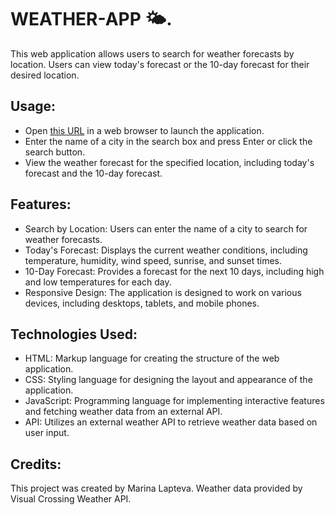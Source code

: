 # WEATHER-APP 🌤️.
This web application allows users to search for weather forecasts by location. Users can view today's forecast or the 10-day forecast for their desired location.

## Usage:
- Open [this URL](https://weather-appp1.netlify.app/) in a web browser to launch the application.
- Enter the name of a city in the search box and press Enter or click the search button.
- View the weather forecast for the specified location, including today's forecast and the 10-day forecast.

## Features:
- Search by Location: Users can enter the name of a city to search for weather forecasts.
- Today's Forecast: Displays the current weather conditions, including temperature, humidity, wind speed, sunrise, and sunset times.
- 10-Day Forecast: Provides a forecast for the next 10 days, including high and low temperatures for each day.
- Responsive Design: The application is designed to work on various devices, including desktops, tablets, and mobile phones.

## Technologies Used:
- HTML: Markup language for creating the structure of the web application.
- CSS: Styling language for designing the layout and appearance of the application.
- JavaScript: Programming language for implementing interactive features and fetching weather data from an external API.
- API: Utilizes an external weather API to retrieve weather data based on user input.

## Credits:

This project was created by Marina Lapteva.
Weather data provided by Visual Crossing Weather API.
